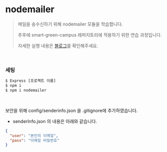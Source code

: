 # nodemailer

> 메일을 송수신하기 위해 nodemailer 모듈을 학습합니다.
>
> 추후에 smart-green-campus 레퍼지토리에 적용하기 위한 연습 과정입니다.
>
> 자세한 실행 내용은 [블로그](https://velog.io/@dongvelop/NodeJs-nodemailer-%EB%AA%A8%EB%93%88-%EC%9D%B4%EC%9A%A9%ED%95%98%EA%B8%B0)를 확인해주세요.

<br/>

### 세팅
```bash
$ Express [프로젝트 이름]
$ npm i
$ npm i nodemailer
```

<br/>

보안을 위해 config/senderinfo.json 을 .gitignore에 추가하였습니다.
- senderInfo.json 의 내용은 아래와 같습니다.
```json
{
  "user": "본인의 이메일",
  "pass": "이메일 비밀번호"
}
```